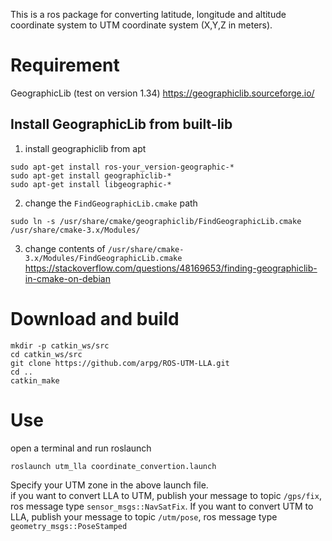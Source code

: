 This is a ros package for converting latitude, longitude and altitude coordinate system to UTM coordinate system (X,Y,Z in meters).
# Requirement
GeographicLib (test on version 1.34)
https://geographiclib.sourceforge.io/
## Install GeographicLib from  built-lib
1. install geographiclib from apt
```
sudo apt-get install ros-your_version-geographic-*
sudo apt-get install geographiclib-*
sudo apt-get install libgeographic-*
```
2. change the `FindGeographicLib.cmake` path
```
sudo ln -s /usr/share/cmake/geographiclib/FindGeographicLib.cmake /usr/share/cmake-3.x/Modules/
```
3. change contents of `/usr/share/cmake-3.x/Modules/FindGeographicLib.cmake`
<https://stackoverflow.com/questions/48169653/finding-geographiclib-in-cmake-on-debian>
# Download and build
```
mkdir -p catkin_ws/src
cd catkin_ws/src 
git clone https://github.com/arpg/ROS-UTM-LLA.git
cd ..
catkin_make
```

# Use
open a terminal and run roslaunch
```
roslaunch utm_lla coordinate_convertion.launch
```
Specify your UTM zone in the above launch file.  
if you want to convert LLA to UTM, publish your message to topic `/gps/fix`, ros message type `sensor_msgs::NavSatFix`. If you want to convert UTM to LLA, publish your message to topic `/utm/pose`, ros message type `geometry_msgs::PoseStamped`
